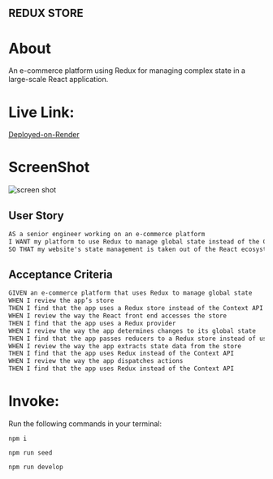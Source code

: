 ## REDUX STORE

# About
An e-commerce platform using Redux for managing complex state in a large-scale React application.

# Live Link:

[Deployed-on-Render](https://redux-store-59a6.onrender.com)

# ScreenShot
![screen shot](image.png)

## User Story

```md
AS a senior engineer working on an e-commerce platform
I WANT my platform to use Redux to manage global state instead of the Context API
SO THAT my website's state management is taken out of the React ecosystem
```

## Acceptance Criteria

```md
GIVEN an e-commerce platform that uses Redux to manage global state
WHEN I review the app’s store
THEN I find that the app uses a Redux store instead of the Context API
WHEN I review the way the React front end accesses the store
THEN I find that the app uses a Redux provider
WHEN I review the way the app determines changes to its global state
THEN I find that the app passes reducers to a Redux store instead of using the Context API
WHEN I review the way the app extracts state data from the store
THEN I find that the app uses Redux instead of the Context API
WHEN I review the way the app dispatches actions
THEN I find that the app uses Redux instead of the Context API
```

# Invoke:
Run the following commands in your terminal:

`npm i`

`npm run seed`

`npm run develop`